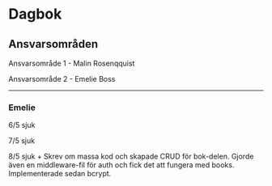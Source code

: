 # Dagbok

## Ansvarsområden

Ansvarsområde 1 - Malin Rosenqquist

Ansvarsområde 2 - Emelie Boss

---
### Emelie
6/5 sjuk

7/5 sjuk

8/5 sjuk + Skrev om massa kod och skapade CRUD för bok-delen. Gjorde även en middleware-fil för auth och fick det att fungera med books. Implementerade sedan bcrypt.